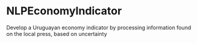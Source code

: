 # NLPEconomyIndicator
Develop a Uruguayan economy indicator by processing information found on the local press, based on uncertainty
